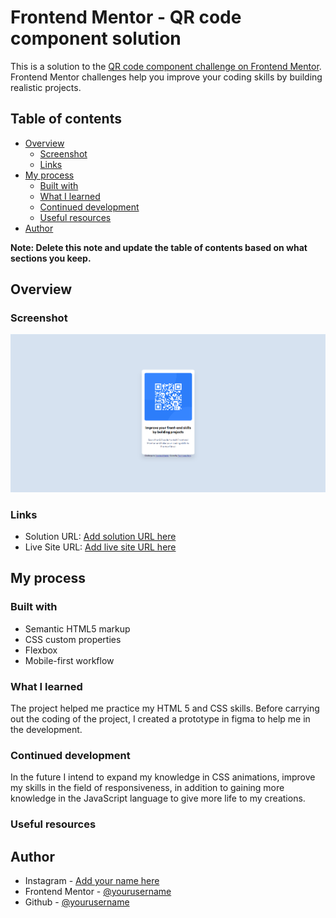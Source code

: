 # Frontend Mentor - QR code component solution

This is a solution to the [QR code component challenge on Frontend Mentor](https://www.frontendmentor.io/challenges/qr-code-component-iux_sIO_H). Frontend Mentor challenges help you improve your coding skills by building realistic projects. 

## Table of contents

- [Overview](#overview)
  - [Screenshot](#screenshot)
  - [Links](#links)
- [My process](#my-process)
  - [Built with](#built-with)
  - [What I learned](#what-i-learned)
  - [Continued development](#continued-development)
  - [Useful resources](#useful-resources)
- [Author](#author)


**Note: Delete this note and update the table of contents based on what sections you keep.**

## Overview

### Screenshot

![](./images/projeto-concluido.png)

### Links

- Solution URL: [Add solution URL here](index.html)
- Live Site URL: [Add live site URL here](https://ingomiranda.github.io/QR-code-component)

## My process

### Built with

- Semantic HTML5 markup
- CSS custom properties
- Flexbox
- Mobile-first workflow

### What I learned


The project helped me practice my HTML 5 and CSS skills. Before carrying out the coding of the project, I created a prototype in figma to help me in the development.


### Continued development

In the future I intend to expand my knowledge in CSS animations, improve my skills in the field of responsiveness, in addition to gaining more knowledge in the JavaScript language to give more life to my creations.

### Useful resources



## Author

- Instagram - [Add your name here](https://www.instagram.com/ingolima/)
- Frontend Mentor - [@yourusername](https://www.frontendmentor.io/profile/IngoMiranda)
- Github - [@yourusername](https://github.com/IngoMiranda)


